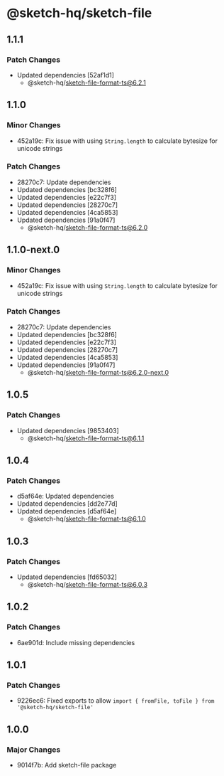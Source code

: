 # @sketch-hq/sketch-file

## 1.1.1

### Patch Changes

- Updated dependencies [52af1d1]
  - @sketch-hq/sketch-file-format-ts@6.2.1

## 1.1.0

### Minor Changes

- 452a19c: Fix issue with using `String.length` to calculate bytesize for
  unicode strings

### Patch Changes

- 28270c7: Update dependencies
- Updated dependencies [bc328f6]
- Updated dependencies [e22c7f3]
- Updated dependencies [28270c7]
- Updated dependencies [4ca5853]
- Updated dependencies [91a0f47]
  - @sketch-hq/sketch-file-format-ts@6.2.0

## 1.1.0-next.0

### Minor Changes

- 452a19c: Fix issue with using `String.length` to calculate bytesize for
  unicode strings

### Patch Changes

- 28270c7: Update dependencies
- Updated dependencies [bc328f6]
- Updated dependencies [e22c7f3]
- Updated dependencies [28270c7]
- Updated dependencies [4ca5853]
- Updated dependencies [91a0f47]
  - @sketch-hq/sketch-file-format-ts@6.2.0-next.0

## 1.0.5

### Patch Changes

- Updated dependencies [9853403]
  - @sketch-hq/sketch-file-format-ts@6.1.1

## 1.0.4

### Patch Changes

- d5af64e: Updated dependencies
- Updated dependencies [dd2e77d]
- Updated dependencies [d5af64e]
  - @sketch-hq/sketch-file-format-ts@6.1.0

## 1.0.3

### Patch Changes

- Updated dependencies [fd65032]
  - @sketch-hq/sketch-file-format-ts@6.0.3

## 1.0.2

### Patch Changes

- 6ae901d: Include missing dependencies

## 1.0.1

### Patch Changes

- 9226ec6: Fixed exports to allow
  `import { fromFile, toFile } from '@sketch-hq/sketch-file'`

## 1.0.0

### Major Changes

- 9014f7b: Add sketch-file package
